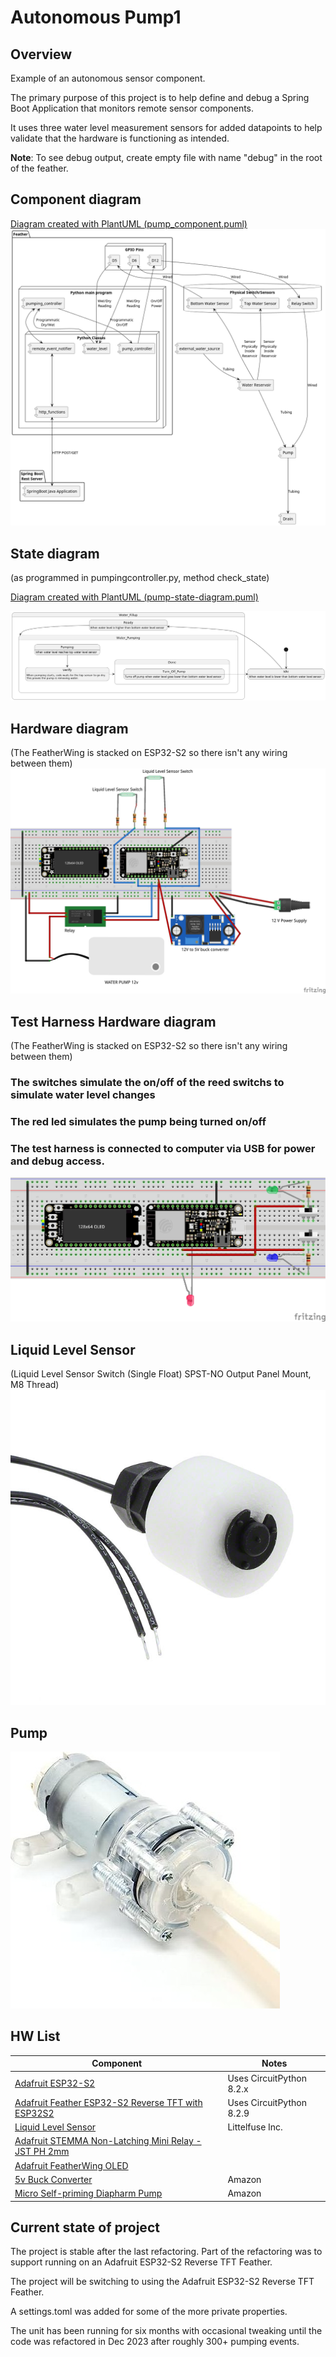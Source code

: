 # Autonomous Pump1

## Overview
Example of an autonomous sensor component.

The primary purpose of this project is to help define and debug a Spring Boot Application that monitors remote sensor components.

It uses three water level measurement sensors for added datapoints to help validate that the hardware is functioning as intended.

**Note**: To see debug output, create empty file with name "debug" in the root of the feather.

## Component diagram
[Diagram created with PlantUML (pump_component.puml) ](https://plantuml.com/)
![Pump state diagram](documentation/pump_component.png?raw=true)


## State diagram 
(as programmed in pumpingcontroller.py, method check_state)

[Diagram created with PlantUML (pump-state-diagram.puml) ](https://plantuml.com/)

![Pump state diagram](documentation/pump-state-diagram.png?raw=true)

## Hardware diagram
(The FeatherWing is stacked on ESP32-S2 so there isn't any wiring between them)
![Pump wiring diagram](documentation/pump_Sketch_bb.jpg?raw=true)

## Test Harness Hardware diagram
(The FeatherWing is stacked on ESP32-S2 so there isn't any wiring between them)

### The switches simulate the on/off of the reed switchs to simulate water level changes
### The red led simulates the pump being turned on/off
### The test harness is connected to computer via USB for power and debug access.
![Pump test harness wiring diagram](documentation/test_pump_Sketch_bb.jpg?raw=true)

## Liquid Level Sensor
(Liquid Level Sensor Switch (Single Float) SPST-NO Output Panel Mount, M8 Thread)
![Pump wiring diagram](documentation/59630-1-T-02-A.jpg?raw=true)


## Pump
![Pump](documentation/51wQLqJQSUL._AC_SX569_.jpg?raw=true)

## HW List

| Component                                                                                                                              | Notes                    |
|----------------------------------------------------------------------------------------------------------------------------------------|--------------------------|
| [Adafruit ESP32-S2](https://www.adafruit.com/product/5000)                                                                             | Uses CircuitPython 8.2.x |
| [Adafruit Feather ESP32-S2 Reverse TFT with ESP32S2](https://learn.adafruit.com/esp32-s2-reverse-tft-feather)                                                                             | Uses CircuitPython 8.2.9 |
| [Liquid Level Sensor](https://www.digikey.com/en/products/detail/littelfuse-inc./59630-1-T-02-A/4771999?utm_adgroup=General&utm_term=) | Littelfuse Inc.          |
| [Adafruit STEMMA Non-Latching Mini Relay - JST PH 2mm](https://www.adafruit.com/product/4409)                                          |
| [Adafruit FeatherWing OLED](https://www.adafruit.com/product/4650)                                                                     |
| [5v Buck Converter](https://www.amazon.com/gp/product/B0B779ZYN1/ref=ppx_yo_dt_b_asin_title_o08_s00?ie=UTF8&th=1)                      | Amazon                   |
| [Micro Self-priming Diapharm Pump](https://www.amazon.com/gp/product/B09ZX4TFNG/ref=ppx_yo_dt_b_asin_title_o07_s00?ie=UTF8&psc=1)      | Amazon                   |


## Current state of project
The project is stable after the last refactoring. Part of the refactoring was to support running on an Adafruit ESP32-S2 Reverse TFT Feather.

The project will be switching to using the Adafruit ESP32-S2 Reverse TFT Feather.

A settings.toml was added for some of the more private properties.

The unit has been running for six months with occasional tweaking until the code was refactored in Dec 2023 after roughly 300+ pumping events.

